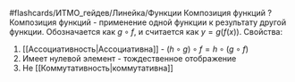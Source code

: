 #flashcards/ИТМО_гейдев/Линейка/Функции
Композиция функций
?
Композиция функций - применение одной функции к результату другой функции.
Обозначается как $g \circ f$, и считается как $y = g(f(x))$.
Свойства:
1. [[Ассоциативность|Ассоциативна]] - $(h \circ g) \circ f = h \circ (g \circ f)$
2. Имеет нулевой элемент - тождественное отображение
3. Не [[Коммутативность|коммутативна]]
